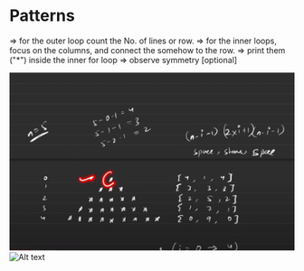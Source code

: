 # Patterns

=> for the outer loop count the No. of lines or row.
=> for the inner loops, focus on the columns, and connect the somehow to the row.
=> print them ("\*") inside the inner for loop
=> observe symmetry [optional]

![Alt text](image.png)
![Alt text](image-2.png)
